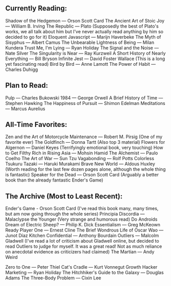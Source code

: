 ## Currently Reading:

Shadow of the Hedgemon — Orson Scott Card
The Ancient Art of Stoic Joy — William B. Irving
The Republic — Plato (Supposedly the best of Plato's works, we all talk about him but I've never actually read anything by him so decided to go for it)
Eloquent Javascript — Marijn Haverbeke
The Myth of Sisyphus — Albert Camus
The Unbearable Lightness of Being — Milan Kundera
Trust Me, I'm Lying — Ryan Holiday
The Signal and the Noise — Nate Silver
The Singularity is Near — Ray Kurzweil
A Short History of Nearly Everything — Bill Bryson
Infinite Jest — David Foster Wallace (This is a long yet fascinating read)
Bird by Bird — Anne Lamott
The Power of Habit — Charles Duhigg

## Plan to Read:

Pulp — Charles Bukowski
1984 — George Orwell
A Brief History of Time — Stephen Hawking
The Happiness of Pursuit — Shimon Edelman
Meditations — Marcus Aurelius

## All-Time Favorites:

Zen and the Art of Motorcycle Maintenance — Robert M. Pirsig (One of my favorite ever)
The Goldfinch — Donna Tartt (Also top 3 material)
Flowers for Algernon — Daniel Keyes (Terrifyingly emotional book, very touching)
How to Get Filthy Rich in Rising Asia — Mohsin Hamid
The Alchemist — Paulo Coelho
The Art of War — Sun Tzu
Vagabonding — Rolf Potts
Colorless Tsukuru Tazaki — Haruki Murakami
Brave New World — Aldous Huxley (Worth reading for the last few dozen pages alone, although the whole thing is fantastic)
Speaker for the Dead — Orson Scott Card (Arguably a better book than the already fantastic Ender's Game)

## The Archive (Most to Least Recent):

Ender's Game - Orson Scott Card (I've read this book many, many times, but am now going through the whole series)
Principia Discordia — Malaclypse the Younger (Very strange and humorous read)
Do Androids Dream of Electric Sheep? — Philip K. Dick
Essentialism — Greg McKeown
Ready Player One — Ernest Cline
The Brief Wondrous Life of Oscar Wao — Junot Díaz
Kitchen Confidential — Anthony Bourdain
Outliers — Malcolm Gladwell (I've read a lot of criticism about Gladwell online, but decided to read Outliers to judge for myself. It was a great read! Not as much reliance on anecdotal evidence as criticizers had claimed)
The Martian — Andy Weird

Zero to One — Peter Thiel
Cat's Cradle — Kurt Vonnegut
Growth Hacker Marketing — Ryan Holiday
The Hitchhiker's Guide to the Galaxy — Douglas Adams
The Three-Body Problem — Cixin Lee